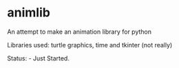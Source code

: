 # animlib
 An attempt to make an animation library for python

Libraries used: turtle graphics, time and tkinter (not really)

Status: - Just Started.